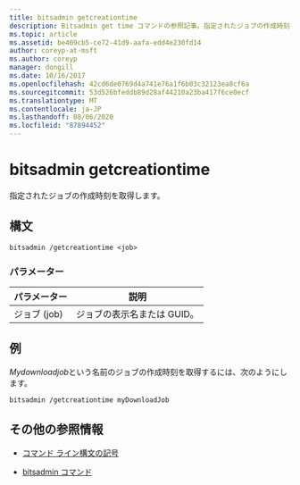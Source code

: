```yaml
---
title: bitsadmin getcreationtime
description: Bitsadmin get time コマンドの参照記事。指定されたジョブの作成時刻を取得します。
ms.topic: article
ms.assetid: be409cb5-ce72-41d9-aafa-edd4e230fd14
author: coreyp-at-msft
ms.author: coreyp
manager: dongill
ms.date: 10/16/2017
ms.openlocfilehash: 42cd6de0769d4a741e76a1f6b03c32123ea8cf6a
ms.sourcegitcommit: 53d526bfeddb89d28af44210a23ba417f6ce0ecf
ms.translationtype: MT
ms.contentlocale: ja-JP
ms.lasthandoff: 08/06/2020
ms.locfileid: "87894452"
---
```

# <a name="bitsadmin-getcreationtime"></a>bitsadmin getcreationtime

指定されたジョブの作成時刻を取得します。

## <a name="syntax"></a>構文

```
bitsadmin /getcreationtime <job>
```

### <a name="parameters"></a>パラメーター

| パラメーター | 説明 |
| -------------- | -------------- |
| ジョブ (job) | ジョブの表示名または GUID。 |

## <a name="examples"></a>例

*Mydownloadjob*という名前のジョブの作成時刻を取得するには、次のようにします。

```
bitsadmin /getcreationtime myDownloadJob
```

## <a name="additional-references"></a>その他の参照情報

- [コマンド ライン構文の記号](command-line-syntax-key.md)

- [bitsadmin コマンド](bitsadmin.md)
